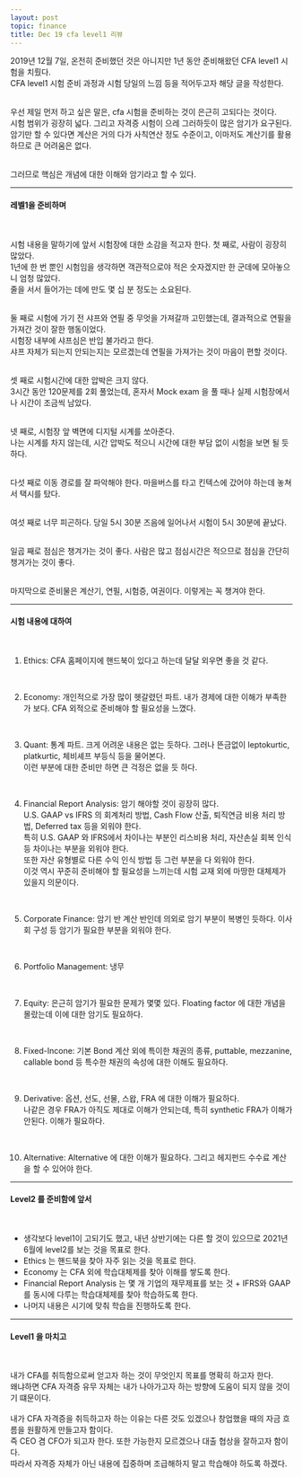 ```yaml
---
layout: post
topic: finance
title: Dec 19 cfa level1 리뷰
---
```


2019년 12월 7일, 온전히 준비했던 것은 아니지만 1년 동안 준비해왔던 CFA level1 시험을 치뤘다.  
CFA level1 시험 준비 과정과 시험 당일의 느낌 등을 적어두고자 해당 글을 작성한다.    
<br>

우선 제일 먼저 하고 싶은 말은, cfa 시험을 준비하는 것이 은근히 고되다는 것이다.  
시험 범위가 굉장히 넓다. 그리고 자격증 시험이 으레 그러하듯이 많은 암기가 요구된다.  
암기만 할 수 있다면 계산은 거의 다가 사칙연산 정도 수준이고, 이마저도 계산기를 활용하므로 큰 어려움은 없다.    
<br>

그러므로 핵심은 개념에 대한 이해와 암기라고 할 수 있다.

---

#### 레벨1을 준비하며    
<br>

시험 내용을 말하기에 앞서 시험장에 대한 소감을 적고자 한다. 첫 째로, 사람이 굉장히 많았다.  
1년에 한 번 뿐인 시험임을 생각하면 객관적으로야 적은 숫자겠지만 한 군데에 모아놓으니 엄청 많았다.  
줄을 서서 들어가는 데에 만도 몇 십 분 정도는 소요된다.    
<br>

둘 째로 시험에 가기 전 샤프와 연필 중 무엇을 가져갈까 고민했는데, 결과적으로 연필을 가져간 것이 잘한 행동이었다.  
시험장 내부에 샤프심은 반입 불가라고 한다.  
샤프 자체가 되는지 안되는지는 모르겠는데 연필을 가져가는 것이 마음이 편할 것이다.    
<br>

셋 째로 시험시간에 대한 압박은 크지 않다.  
3시간 동안 120문제를 2회 풀었는데, 혼자서 Mock exam 을 풀 때나 실제 시험장에서나 시간이 조금씩 남았다.    
<br>

넷 째로, 시험장 앞 벽면에 디지털 시계를 쏘아준다.  
나는 시계를 차지 않는데, 시간 압박도 적으니 시간에 대한 부담 없이 시험을 보면 될 듯하다.    
<br>

다섯 째로 이동 경로를 잘 파악해야 한다. 마을버스를 타고 킨텍스에 갔어야 하는데 놓쳐서 택시를 탔다.    
<br>

여섯 째로 너무 피곤하다. 당일 5시 30분 즈음에 일어나서 시험이 5시 30분에 끝났다.    
<br>

일곱 째로 점심은 챙겨가는 것이 좋다. 사람은 많고 점심시간은 적으므로 점심을 간단히 챙겨가는 것이 좋다.    
<br>

마지막으로 준비물은 계산기, 연필, 시험증, 여권이다. 이렇게는 꼭 챙겨야 한다.  

---

#### 시험 내용에 대하여    
<br>

1. Ethics: CFA 홈페이지에 핸드북이 있다고 하는데 달달 외우면 좋을 것 같다.    
<br>

2. Economy: 개인적으로 가장 많이 헷갈렸던 파트. 내가 경제에 대한 이해가 부족한가 보다. CFA 외적으로 준비해야 할 필요성을 느꼈다.    
<br>

3. Quant: 통계 파트. 크게 어려운 내용은 없는 듯하다. 그러나 뜬금없이 leptokurtic, platkurtic, 체비셰프 부등식 등을 물어본다.  
이런 부분에 대한 준비만 하면 큰 걱정은 없을 듯 하다.    
<br>

4. Financial Report Analysis: 암기 해야할 것이 굉장히 많다.  
U.S. GAAP vs IFRS 의 회계처리 방법, Cash Flow 산출, 퇴직연금 비용 처리 방법, Deferred tax 등을 외워야 한다.  
특히 U.S. GAAP 와 IFRS에서 차이나는 부분인 리스비용 처리, 자산손실 회복 인식 등 차이나는 부분을 외워야 한다.  
또한 자산 유형별로 다른 수익 인식 방법 등 그런 부분을 다 외워야 한다.  
이것 역시 꾸준히 준비해야 할 필요성을 느끼는데 시험 교재 외에 마땅한 대체제가 있을지 의문이다.    
<br>

5. Corporate Finance: 암기 반 계산 반인데 의외로 암기 부분이 복병인 듯하다. 이사회 구성 등 암기가 필요한 부분을 외워야 한다.    
<br>

6. Portfolio Management: 냉무    
<br>

7. Equity: 은근히 암기가 필요한 문제가 몇몇 있다. Floating factor 에 대한 개념을 몰랐는데 이에 대한 암기도 필요하다.    
<br>

8. Fixed-Incone: 기본 Bond 계산 외에 특이한 채권의 종류, puttable, mezzanine, callable bond 등 특수한 채권의 속성에 대한 이해도 필요하다.    
<br>

9. Derivative: 옵션, 선도, 선물, 스왑, FRA 에 대한 이해가 필요하다.  
나같은 경우 FRA가 아직도 제대로 이해가 안되는데, 특히 synthetic FRA가 이해가 안된다. 이해가 필요하다.    
<br>

10. Alternative: Alternative 에 대한 이해가 필요하다. 그리고 헤지펀드 수수료 계산을 할 수 있어야 한다.  

---

#### Level2 를 준비함에 앞서    
<br>

- 생각보다 level1이 고되기도 했고, 내년 상반기에는 다른 할 것이 있으므로 2021년 6월에 level2를 보는 것을 목표로 한다.  
- Ethics 는 핸드북을 찾아 자주 읽는 것을 목표로 한다.  
- Economy 는 CFA 외에 학습대체제를 찾아 이해를 쌓도록 한다.  
- Financial Report Analysis 는 몇 개 기업의 재무제표를 보는 것 + IFRS와 GAAP를 동시에 다루는 학습대체제를 찾아 학습하도록 한다.  
- 나머지 내용은 시기에 맞춰 학습을 진행하도록 한다.  


---

#### Level1 을 마치고    
<br>

내가 CFA를 취득함으로써 얻고자 하는 것이 무엇인지 목표를 명확히 하고자 한다.  
왜냐하면 CFA 자격증 유무 자체는 내가 나아가고자 하는 방향에 도움이 되지 않을 것이기 떄문이다.  
<br>
내가 CFA 자격증을 취득하고자 하는 이유는 다른 것도 있겠으나 창업했을 때의 자금 흐름을 원활하게 만들고자 함이다.  
즉 CEO 겸 CFO가 되고자 한다. 또한 가능한지 모르겠으나 대출 협상을 잘하고자 함이다.  
따라서 자격증 자체가 아닌 내용에 집중하며 조급해하지 말고 학습해야 하도록 하겠다.
